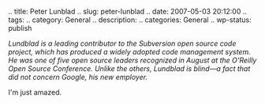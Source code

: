 .. title: Peter Lunblad
.. slug: peter-lunblad
.. date: 2007-05-03 20:12:00
.. tags: 
.. category: General
.. description: 
.. categories: General
.. wp-status: publish

*Lundblad is a leading contributor to the Subversion open source code project, which has produced a widely adopted code management system. He was one of five open source leaders recognized in August at the O'Reilly Open Source Conference. Unlike the others, Lundblad is blind—a fact that did not concern Google, his new employer.*

I'm just amazed.
